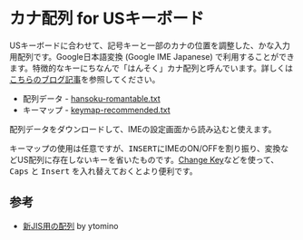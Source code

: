 # カナ配列 for USキーボード

USキーボードに合わせて、記号キーと一部のカナの位置を調整した、かな入力用配列です。Google日本語変換 (Google IME Japanese) で利用することができます。特徴的なキーにちなんで「はんそく」カナ配列と呼んでいます。詳しくは[こちらのブログ記事](https://medium.com/@cognitom/good-bye-japanese-keyboard-9b0418f32e2c)を参照してください。

- 配列データ - [hansoku-romantable.txt](https://raw.githubusercontent.com/cognitom/kana/master/hansoku-romantable.txt)
- キーマップ - [keymap-recommended.txt](https://raw.githubusercontent.com/cognitom/kana/master/keymap-recommended.txt)


配列データをダウンロードして、IMEの設定画面から読み込むと使えます。

キーマップの使用は任意ですが、<kbd>INSERT</kbd>にIMEのON/OFFを割り振り、<kbd>変換</kbd>などUS配列に存在しないキーを省いたものです。[Change Key](https://forest.watch.impress.co.jp/library/software/changekey/)などを使って、<kbd>Caps</kbd> と <kbd>Insert</kbd> を入れ替えておくとより便利です。

## 参考

- [新JIS用の配列](https://gist.github.com/ytomino/3610371) by ytomino
